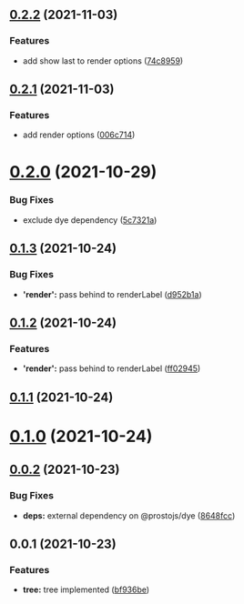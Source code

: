 ## [0.2.2](https://github.com/prostojs/tree/compare/v0.2.1...v0.2.2) (2021-11-03)


### Features

* add show last to render options ([74c8959](https://github.com/prostojs/tree/commit/74c8959cd975ee2ca1df80f1a27a04bb5b610e4d))



## [0.2.1](https://github.com/prostojs/tree/compare/v0.2.0...v0.2.1) (2021-11-03)


### Features

* add render options ([006c714](https://github.com/prostojs/tree/commit/006c7142501cae94dab969ab386d347aeff45c7e))



# [0.2.0](https://github.com/prostojs/tree/compare/v0.1.3...v0.2.0) (2021-10-29)


### Bug Fixes

* exclude dye dependency ([5c7321a](https://github.com/prostojs/tree/commit/5c7321a96253fb54a3abff27eea51d79c632884b))



## [0.1.3](https://github.com/prostojs/tree/compare/v0.1.2...v0.1.3) (2021-10-24)


### Bug Fixes

* **'render':** pass behind to renderLabel ([d952b1a](https://github.com/prostojs/tree/commit/d952b1ae8da3ae5a6866f55fdf70daf3da99daa9))



## [0.1.2](https://github.com/prostojs/tree/compare/v0.1.1...v0.1.2) (2021-10-24)


### Features

* **'render':** pass behind to renderLabel ([ff02945](https://github.com/prostojs/tree/commit/ff029454fd59618abec3eca19bbf4a7f19716a80))



## [0.1.1](https://github.com/prostojs/tree/compare/v0.1.0...v0.1.1) (2021-10-24)



# [0.1.0](https://github.com/prostojs/tree/compare/v0.0.2...v0.1.0) (2021-10-24)



## [0.0.2](https://github.com/prostojs/tree/compare/v0.0.1...v0.0.2) (2021-10-23)


### Bug Fixes

* **deps:** external dependency on @prostojs/dye ([8648fcc](https://github.com/prostojs/tree/commit/8648fccb4d543c0a3fb0738ab4b6784a69b5ac59))



## 0.0.1 (2021-10-23)


### Features

* **tree:** tree implemented ([bf936be](https://github.com/prostojs/tree/commit/bf936beea373f90517a21773e1e124e01402b629))






